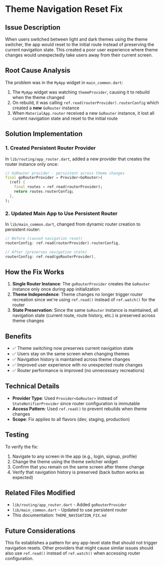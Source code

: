 # Theme Navigation Reset Fix

## Issue Description
When users switched between light and dark themes using the theme switcher, the app would reset to the initial route instead of preserving the current navigation state. This created a poor user experience where theme changes would unexpectedly take users away from their current screen.

## Root Cause Analysis
The problem was in the `MyApp` widget in `main_common.dart`:

1. The `MyApp` widget was watching `themeProvider`, causing it to rebuild when the theme changed
2. On rebuild, it was calling `ref.read(routerProvider).routerConfig` which created a **new** `GoRouter` instance
3. When `MaterialApp.router` received a new `GoRouter` instance, it lost all current navigation state and reset to the initial route

## Solution Implementation

### 1. Created Persistent Router Provider
In `lib/routing/app_router.dart`, added a new provider that creates the router instance only once:

```dart
// GoRouter provider - persistent across theme changes
final goRouterProvider = Provider<GoRouter>(
  (ref) {
    final routes = ref.read(routerProvider);
    return routes.routerConfig;
  },
);
```

### 2. Updated Main App to Use Persistent Router
In `lib/main_common.dart`, changed from dynamic router creation to persistent router:

```dart
// Before (caused navigation reset)
routerConfig: ref.read(routerProvider).routerConfig,

// After (preserves navigation state)
routerConfig: ref.read(goRouterProvider),
```

## How the Fix Works

1. **Single Router Instance**: The `goRouterProvider` creates the `GoRouter` instance only once during app initialization
2. **Theme Independence**: Theme changes no longer trigger router recreation since we're using `ref.read()` instead of `ref.watch()` for the router
3. **State Preservation**: Since the same `GoRouter` instance is maintained, all navigation state (current route, route history, etc.) is preserved across theme changes

## Benefits

- ✅ Theme switching now preserves current navigation state
- ✅ Users stay on the same screen when changing themes
- ✅ Navigation history is maintained across theme changes
- ✅ Improved user experience with no unexpected route changes
- ✅ Router performance is improved (no unnecessary recreations)

## Technical Details

- **Provider Type**: Used `Provider<GoRouter>` instead of `StateNotifierProvider` since router configuration is immutable
- **Access Pattern**: Used `ref.read()` to prevent rebuilds when theme changes
- **Scope**: Fix applies to all flavors (dev, staging, production)

## Testing

To verify the fix:
1. Navigate to any screen in the app (e.g., login, signup, profile)
2. Change the theme using the theme switcher widget
3. Confirm that you remain on the same screen after theme change
4. Verify that navigation history is preserved (back button works as expected)

## Related Files Modified

- `lib/routing/app_router.dart` - Added `goRouterProvider`
- `lib/main_common.dart` - Updated to use persistent router
- This documentation: `THEME_NAVIGATION_FIX.md`

## Future Considerations

This fix establishes a pattern for any app-level state that should not trigger navigation resets. Other providers that might cause similar issues should also use `ref.read()` instead of `ref.watch()` when accessing router configuration.